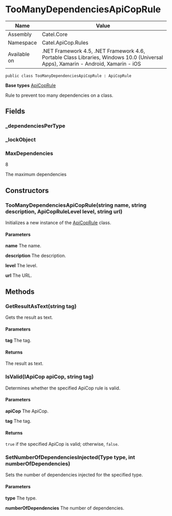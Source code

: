 

# TooManyDependenciesApiCopRule

Name|Value
---|---
Assembly|Catel.Core
Namespace|Catel.ApiCop.Rules
Available on|.NET Framework 4.5, .NET Framework 4.6, Portable Class Libraries, Windows 10.0 (Universal Apps), Xamarin - Android, Xamarin - iOS

```
public class TooManyDependenciesApiCopRule : ApiCopRule
```

**Base types**
[ApiCopRule](/Catel.Core\Catel\ApiCop\ApiCopRule.md)


Rule to prevent too many dependencies on a class.



## Fields

### _dependenciesPerType

### _lockObject

### MaxDependencies
8

The maximum dependencies



## Constructors

### TooManyDependenciesApiCopRule(string name, string description, ApiCopRuleLevel level, string url)

Initializes a new instance of the [ApiCopRule](#) class.

#### Parameters

**name**
The name.

**description**
The description.

**level**
The level.

**url**
The URL.



## Methods

### GetResultAsText(string tag)

Gets the result as text.

#### Parameters

**tag**
The tag.

#### Returns

The result as text.



### IsValid(IApiCop apiCop, string tag)

Determines whether the specified ApiCop rule is valid.

#### Parameters

**apiCop**
The ApiCop.

**tag**
The tag.

#### Returns

```true``` if the specified ApiCop is valid; otherwise, ```false```.



### SetNumberOfDependenciesInjected(Type type, int numberOfDependencies)

Sets the number of dependencies injected for the specified type.

#### Parameters

**type**
The type.

**numberOfDependencies**
The number of dependencies.



